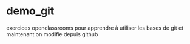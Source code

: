 # demo_git
exercices openclassrooms pour apprendre à utiliser les bases de git
et maintenant on modifie depuis github
